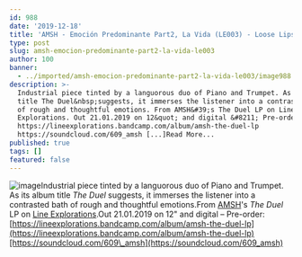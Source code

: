 ```yaml
---
id: 988
date: '2019-12-18'
title: 'AMSH - Emoción Predominante Part2, La Vida (LE003) - Loose Lips'
type: post
slug: amsh-emocion-predominante-part2-la-vida-le003
author: 100
banner:
  - ../imported/amsh-emocion-predominante-part2-la-vida-le003/image988.jpeg
description: >-
  Industrial piece tinted by a languorous duo of Piano and Trumpet. As its album
  title The Duel&nbsp;suggests, it immerses the listener into a contrasted bath
  of rough and thoughtful emotions. From AMSH&#39;s The Duel LP on Line
  Explorations. Out 21.01.2019 on 12&quot; and digital &#8211; Pre-order:
  https://lineexplorations.bandcamp.com/album/amsh-the-duel-lp
  https://soundcloud.com/609_amsh [...]Read More...
published: true
tags: []
featured: false
---
```

![image](../../imported/amsh-emocion-predominante-part2-la-vida-le003/image988.jpeg)Industrial piece tinted by a languorous duo of Piano and Trumpet. As its album title _The Duel_ suggests, it immerses the listener into a contrasted bath of rough and thoughtful emotions.From [AMSH](https://soundcloud.com/609_amsh)'s _The Duel_ LP on [Line Explorations](https://lineexplorations.bandcamp.com).Out 21.01.2019 on 12" and digital – Pre-order: [](https://lineexplorations.bandcamp.com/album/amsh-the-duel-lp)[https://lineexplorations.bandcamp.com/album/amsh-the-duel-lp](https://lineexplorations.bandcamp.com/album/amsh-the-duel-lp)[https://soundcloud.com/609\_amsh](https://soundcloud.com/609_amsh)
